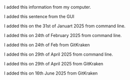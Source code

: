 I added this information from my computer.

I added this sentence from the GUI

I added this on the 31st of Januart 2025 from command line.

I added this on 24th of February 2025 from command line.

I added this on 24th of Feb from GitKraken

I added this on 29th of April 2025 from command line.

I added this on 29th of April 2025 from GitKraken

I added this on 16th June 2025 from GitKraken